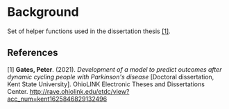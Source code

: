 # Background

Set of helper functions used in the dissertation thesis [[1]](#1).

## References
<a id="1">[1]</a> 
__Gates, Peter__. (2021). _Development of a model to predict outcomes after dynamic cycling people with Parkinson's disease_ [Doctoral dissertation, Kent State University]. OhioLINK Electronic Theses and Dissertations Center. http://rave.ohiolink.edu/etdc/view?acc_num=kent1625846829132496
